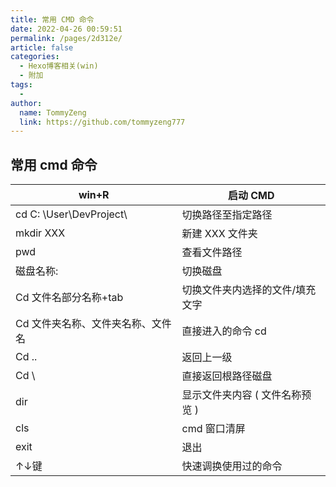 ```yaml
---
title: 常用 CMD 命令
date: 2022-04-26 00:59:51
permalink: /pages/2d312e/
article: false
categories:
  - Hexo博客相关(win)
  - 附加
tags:
  - 
author: 
  name: TommyZeng
  link: https://github.com/tommyzeng777
---
```

## 常用 cmd 命令

| win+R                           | 启动 CMD                         |
| ---------------------- | ---------------------------- |
| cd C: \User\DevProject\ | 切换路径至指定路径           |
| mkdir XXX              | 新建 XXX 文件夹                |
| pwd                    | 查看文件路径                 |
| 磁盘名称:                       | 切换磁盘                        |
| Cd 文件名部分名称+tab           | 切换文件夹内选择的文件/填充文字 |
| Cd 文件夹名称、文件夹名称、文件名 | 直接进入的命令 cd                |
| Cd ..                           | 返回上一级                      |
| Cd \                            | 直接返回根路径磁盘              |
| dir                             | 显示文件夹内容 ( 文件名称预览 ) |
| cls                             | cmd 窗口清屏                     |
| exit                            | 退出                            |
| ↑↓键                            | 快速调换使用过的命令            |
